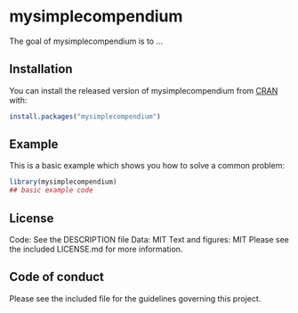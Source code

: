 
# mysimplecompendium

<!-- badges: start -->
<!-- badges: end -->

The goal of mysimplecompendium is to ...

## Installation

You can install the released version of mysimplecompendium from [CRAN](https://CRAN.R-project.org) with:

``` r
install.packages("mysimplecompendium")
```

## Example

This is a basic example which shows you how to solve a common problem:

``` r
library(mysimplecompendium)
## basic example code
```

## License
Code:  See the DESCRIPTION file
Data: MIT
Text and figures:  MIT
Please see the included LICENSE.md for more information.


## Code of conduct
Please see the included file for the guidelines governing this project.